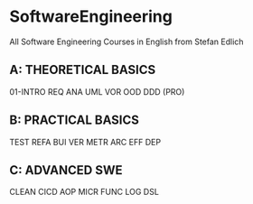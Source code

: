 # SoftwareEngineering
All Software Engineering Courses in English from Stefan Edlich

## A: THEORETICAL BASICS
01-INTRO REQ ANA UML VOR OOD DDD (PRO)

## B: PRACTICAL BASICS
TEST REFA BUI VER METR ARC EFF DEP

## C: ADVANCED SWE
CLEAN CICD AOP MICR FUNC LOG DSL
